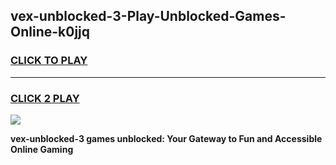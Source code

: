 
## vex-unblocked-3-Play-Unblocked-Games-Online-k0jjq
<h3>
<a href="https://premium76.site?title=vex-unblocked-3&ref=25A">CLICK TO PLAY</a></h3>
<hr>

<h3>
<a href="https://premium76.site?title=vex-unblocked-3&ref=25A">CLICK 2 PLAY</a>
  
</h3>

<a href="https://premium76.site?title=vex-unblocked-3&ref=25A"><img src="https://clearcache.store/games.png"></a>


**vex-unblocked-3 games unblocked: Your Gateway to Fun and Accessible Online Gaming**
